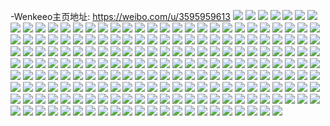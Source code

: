 -Wenkeeo主页地址: https://weibo.com/u/3595959613 
![](https://wx4.sinaimg.cn/mw2000/d655fd3dly1h9evamvogcj21qa1qakjl.jpg) 
![](https://wx4.sinaimg.cn/mw2000/d655fd3dly1h9evap749xj21sc1qfe81.jpg) 
![](https://wx4.sinaimg.cn/mw2000/d655fd3dly1h9evbee1omj20t30t3qf4.jpg) 
![](https://wx4.sinaimg.cn/mw2000/d655fd3dly1h9evipgt6hj21sc1r2u0x.jpg) 
![](https://wx4.sinaimg.cn/mw2000/d655fd3dly1h9bc0h6ogtj22c02c0x6p.jpg) 
![](https://wx4.sinaimg.cn/mw2000/d655fd3dly1h8bfzybletj22c0340npf.jpg) 
![](https://wx4.sinaimg.cn/mw2000/d655fd3dly1h8btdk2297j22c0340e82.jpg) 
![](https://wx4.sinaimg.cn/mw2000/d655fd3dly1h8btdlqc0jj220t2p2qv5.jpg) 
![](https://wx4.sinaimg.cn/mw2000/d655fd3dly1h8btditfg1j22c0340hdu.jpg) 
![](https://wx4.sinaimg.cn/mw2000/d655fd3dly1h6ajk0tq1cj21kw2dcx6p.jpg) 
![](https://wx4.sinaimg.cn/mw2000/d655fd3dly1h6ajk06tk8j22dc1kwb29.jpg) 
![](https://wx4.sinaimg.cn/mw2000/d655fd3dly1h65z690y9hj20n01dsqdy.jpg) 
![](https://wx4.sinaimg.cn/mw2000/d655fd3dly1h65z69dbq0j20n01dsn7b.jpg) 
![](https://wx4.sinaimg.cn/mw2000/d655fd3dly1h5ddr8nutoj221v34r4qr.jpg) 
![](https://wx4.sinaimg.cn/mw2000/d655fd3dly1h2rjujjuncj20u01o0qj4.jpg) 
![](https://wx4.sinaimg.cn/mw2000/d655fd3dly1h2rjukj7auj20u013xtsn.jpg) 
![](https://wx4.sinaimg.cn/mw2000/d655fd3dly1h2rjulcncxj20u01nu4dj.jpg) 
![](https://wx4.sinaimg.cn/mw2000/d655fd3dly1h2rjuiq27yj20u013xafl.jpg) 
![](https://wx4.sinaimg.cn/mw2000/d655fd3dly1h2rjum7qyrj20u012qwt7.jpg) 
![](https://wx4.sinaimg.cn/mw2000/d655fd3dly1h2rjulsdh8j20u01nrdr4.jpg) 
![](https://wx4.sinaimg.cn/mw2000/d655fd3dly1h2cewi3nnej220830cu0z.jpg) 
![](https://wx4.sinaimg.cn/mw2000/d655fd3dly1h2cewn166ej220830cnpf.jpg) 
![](https://wx4.sinaimg.cn/mw2000/d655fd3dly1h2cewq3ba3j220830ckjn.jpg) 
![](https://wx4.sinaimg.cn/mw2000/d655fd3dly1h2cewv8uy3j220830ce84.jpg) 
![](https://wx4.sinaimg.cn/mw2000/d655fd3dly1h1wdn4vc21j23402c0u0y.jpg) 
![](https://wx4.sinaimg.cn/mw2000/d655fd3dly1h17vvlas43j20mu09w0to.jpg) 
![](https://wx4.sinaimg.cn/mw2000/d655fd3dly1h17vvmk2icj20xc2dgb29.jpg) 
![](https://wx4.sinaimg.cn/mw2000/d655fd3dly1h1210obvwxj235s2ofhdu.jpg) 
![](https://wx4.sinaimg.cn/mw2000/d655fd3dly1h1210xzid0j214a14ah52.jpg) 
![](https://wx4.sinaimg.cn/mw2000/d655fd3dly1h1210imt1gj21kw1c8auk.jpg) 
![](https://wx4.sinaimg.cn/mw2000/d655fd3dly1h1210thj3lj21jx2bvu0x.jpg) 
![](https://wx4.sinaimg.cn/mw2000/d655fd3dly1h1210wijnaj21kw11x4qp.jpg) 
![](https://wx4.sinaimg.cn/mw2000/d655fd3dly1h1210pyfcyj20pa0paqbm.jpg) 
![](https://wx4.sinaimg.cn/mw2000/d655fd3dly1h0gj791pkmj223u35skjm.jpg) 
![](https://wx4.sinaimg.cn/mw2000/d655fd3dly1h0gj79gdirj20qw16710t.jpg) 
![](https://wx4.sinaimg.cn/mw2000/d655fd3dly1h07h4yelcoj223i1kmkjl.jpg) 
![](https://wx4.sinaimg.cn/mw2000/d655fd3dly1h07h58obeyj22bz33z7wi.jpg) 
![](https://wx4.sinaimg.cn/mw2000/d655fd3dly1h07h4zwgicj21oi1oihdt.jpg) 
![](https://wx4.sinaimg.cn/mw2000/d655fd3dly1h07h537eivj22ul2607wj.jpg) 
![](https://wx4.sinaimg.cn/mw2000/d655fd3dly1h07h4vy6rbj23402c0u0y.jpg) 
![](https://wx4.sinaimg.cn/mw2000/d655fd3dly1h07h55w6h8j223t23tqv5.jpg) 
![](https://wx4.sinaimg.cn/mw2000/d655fd3dly1h008kpnyjjj21cz1cz7wh.jpg) 
![](https://wx4.sinaimg.cn/mw2000/d655fd3dly1h008kket2fj22c02c0u0x.jpg) 
![](https://wx4.sinaimg.cn/mw2000/d655fd3dly1h008kmy9xmj22oz20qkjn.jpg) 
![](https://wx4.sinaimg.cn/mw2000/d655fd3dly1h008kf9g2gj20ln0sgjza.jpg) 
![](https://wx4.sinaimg.cn/mw2000/d655fd3dly1h008krnfhwj21lw1lwnpd.jpg) 
![](https://wx4.sinaimg.cn/mw2000/d655fd3dly1h008nu8iqwj20mp0mfdkt.jpg) 
![](https://wx4.sinaimg.cn/mw2000/d655fd3dly1gz1p6ms5udj23402c0kjn.jpg) 
![](https://wx4.sinaimg.cn/mw2000/d655fd3dly1gz1p6ogxvwj21sc1sce81.jpg) 
![](https://wx4.sinaimg.cn/mw2000/d655fd3dly1gz1p6q76q9j220i2oo4qq.jpg) 
![](https://wx4.sinaimg.cn/mw2000/d655fd3dly1gz1p6sxa3nj21s02hm7wi.jpg) 
![](https://wx4.sinaimg.cn/mw2000/d655fd3dly1gz1p6r03yyj21kr2ioe81.jpg) 
![](https://wx4.sinaimg.cn/mw2000/d655fd3dly1gz1p6jvcblj20lu0fsn1a.jpg) 
![](https://wx4.sinaimg.cn/mw2000/d655fd3dly1gywyrleilwj21f61f67sj.jpg) 
![](https://wx4.sinaimg.cn/mw2000/d655fd3dly1gywyrnv7e9j21in1in4ox.jpg) 
![](https://wx4.sinaimg.cn/mw2000/d655fd3dly1gywyrmrs5nj21o01o0qu5.jpg) 
![](https://wx4.sinaimg.cn/mw2000/d655fd3dly1gywyrjs0dvj21k01k0b17.jpg) 
![](https://wx4.sinaimg.cn/mw2000/d655fd3dly1gyq6jl01zxj219z12lar4.jpg) 
![](https://wx4.sinaimg.cn/mw2000/d655fd3dly1gyq6jls7oyj21zj1zje6p.jpg) 
![](https://wx4.sinaimg.cn/mw2000/d655fd3dly1gyq6jmhs0vj214l14l13a.jpg) 
![](https://wx4.sinaimg.cn/mw2000/d655fd3dly1gyq6jn1gzij21nl1nlast.jpg) 
![](https://wx4.sinaimg.cn/mw2000/d655fd3dly1gydff02w2oj22xt28f4qq.jpg) 
![](https://wx4.sinaimg.cn/mw2000/d655fd3dly1gydfez6ijtj22ws28mnpe.jpg) 
![](https://wx4.sinaimg.cn/mw2000/d655fd3dly1gydfieeo44j22bw2bwkjm.jpg) 
![](https://wx4.sinaimg.cn/mw2000/d655fd3dly1gzczqgq48mj22c02c0u0x.jpg) 
![](https://wx4.sinaimg.cn/mw2000/d655fd3dly1gxyke2xp5oj22ym25we83.jpg) 
![](https://wx4.sinaimg.cn/mw2000/d655fd3dly1gxykdz7ndpj22c0340x6r.jpg) 
![](https://wx4.sinaimg.cn/mw2000/d655fd3dly1gxykdhdluzj21dz1301j7.jpg) 
![](https://wx4.sinaimg.cn/mw2000/d655fd3dly1gxykdsp3ivj22c02c0npe.jpg) 
![](https://wx4.sinaimg.cn/mw2000/d655fd3dly1gxykft2njmj22c02c0b29.jpg) 
![](https://wx4.sinaimg.cn/mw2000/d655fd3dly1gxykdmhwiej22c02c01kz.jpg) 
![](https://wx4.sinaimg.cn/mw2000/d655fd3dly1gxykfwh48gj23402c04qr.jpg) 
![](https://wx4.sinaimg.cn/mw2000/d655fd3dly1gxykfzj6bpj21jn1jnnpd.jpg) 
![](https://wx4.sinaimg.cn/mw2000/d655fd3dly1gxykg1gk56j21zi1zi1ky.jpg) 
![](https://wx4.sinaimg.cn/mw2000/d655fd3dly1gxrkpu14grj228k27ye82.jpg) 
![](https://wx4.sinaimg.cn/mw2000/d655fd3dly1gxeuk1334oj22c02c0hdu.jpg) 
![](https://wx4.sinaimg.cn/mw2000/d655fd3dly1gxeqgjzwl7j20u00u0tf2.jpg) 
![](https://wx4.sinaimg.cn/mw2000/d655fd3dly1gxeqgjdllmj21yk1yk4qp.jpg) 
![](https://wx4.sinaimg.cn/mw2000/d655fd3dly1gxeqgku67aj22c02c0kjl.jpg) 
![](https://wx4.sinaimg.cn/mw2000/d655fd3dly1gxeqgsnmwsj22c02c0x4c.jpg) 
![](https://wx4.sinaimg.cn/mw2000/d655fd3dly1gxeqifxdomj23402c0kjm.jpg) 
![](https://wx4.sinaimg.cn/mw2000/d655fd3dly1gxeqih4x0cj22c02c01jv.jpg) 
![](https://wx4.sinaimg.cn/mw2000/d655fd3dly1gwibsbg2htj23b426mkjm.jpg) 
![](https://wx4.sinaimg.cn/mw2000/d655fd3dly1gwgovjf5ykj21o01o01i3.jpg) 
![](https://wx4.sinaimg.cn/mw2000/d655fd3dly1gwgojvdhe4j22x227pb2a.jpg) 
![](https://wx4.sinaimg.cn/mw2000/d655fd3dly1gwgok5g55nj21tw26kqqz.jpg) 
![](https://wx4.sinaimg.cn/mw2000/d655fd3dly1gwgojwiziwj21dy1dy7mx.jpg) 
![](https://wx4.sinaimg.cn/mw2000/d655fd3dly1gwgpmbb3c3j22c02c01ky.jpg) 
![](https://wx4.sinaimg.cn/mw2000/d655fd3dly1gwgok4mkv4j21et1etwus.jpg) 
![](https://wx4.sinaimg.cn/mw2000/d655fd3dly1gwgok2rfl3j23402c04qt.jpg) 
![](https://wx4.sinaimg.cn/mw2000/d655fd3dly1gwgovh4fppj21e01e07wh.jpg) 
![](https://wx4.sinaimg.cn/mw2000/d655fd3dly1gwgojzin82j23402c07wj.jpg) 
![](https://wx4.sinaimg.cn/mw2000/d655fd3dly1gw6rn6601uj235s23k1ky.jpg) 
![](https://wx4.sinaimg.cn/mw2000/d655fd3dly1gw6rnaqkvvj235s23k4qq.jpg) 
![](https://wx4.sinaimg.cn/mw2000/d655fd3dly1gw6rn7drdvj22bc334qv5.jpg) 
![](https://wx4.sinaimg.cn/mw2000/d655fd3dly1gw6rnrjvcfj22c02c0hdt.jpg) 
![](https://wx4.sinaimg.cn/mw2000/d655fd3dly1gw6rnhr7kvj23b4274qv6.jpg) 
![](https://wx4.sinaimg.cn/mw2000/d655fd3dly1gw6rnd0szqj23402c0x6p.jpg) 
![](https://wx4.sinaimg.cn/mw2000/d655fd3dly1gw6rndxa8mj21vj1vje5x.jpg) 
![](https://wx4.sinaimg.cn/mw2000/d655fd3dly1gw6rnf5fksj22c0340hdt.jpg) 
![](https://wx4.sinaimg.cn/mw2000/d655fd3dly1gw6rn3cdapj228120xb29.jpg) 
![](https://wx4.sinaimg.cn/mw2000/d655fd3dly1gw6rnjr5orj23b4274x6p.jpg) 
![](https://wx4.sinaimg.cn/mw2000/d655fd3dly1gw6rno2nxjj23402c04qt.jpg) 
![](https://wx4.sinaimg.cn/mw2000/d655fd3dly1gw6rnlhtxsj23b4274x6p.jpg) 
![](https://wx4.sinaimg.cn/mw2000/d655fd3dly1gw6rnvi0yij22p313tkjl.jpg) 
![](https://wx4.sinaimg.cn/mw2000/d655fd3dly1gw6rnqf91vj23b4274u0x.jpg) 
![](https://wx4.sinaimg.cn/mw2000/d655fd3dly1gw6rntmxlxj22c02c0e82.jpg) 
![](https://wx4.sinaimg.cn/mw2000/d655fd3dly1gw2buqn0z8j21km1kmqkp.jpg) 
![](https://wx4.sinaimg.cn/mw2000/d655fd3dly1gvyvr9ygw1j222o2ukkjm.jpg) 
![](https://wx4.sinaimg.cn/mw2000/d655fd3dly1gvyvrfu7f9j23402c0e82.jpg) 
![](https://wx4.sinaimg.cn/mw2000/d655fd3dly1gvyvr5qvrxj22qt1yke83.jpg) 
![](https://wx4.sinaimg.cn/mw2000/d655fd3dly1gvyvqjm41aj22241w0e82.jpg) 
![](https://wx4.sinaimg.cn/mw2000/d655fd3dly1gvyvrdnj31j23402c0x6p.jpg) 
![](https://wx4.sinaimg.cn/mw2000/d655fd3dly1gvyvrbvwdwj22c03407wj.jpg) 
![](https://wx4.sinaimg.cn/mw2000/003VmhmBly1gvdy266ybej61zf1zfqv502.jpg) 
![](https://wx4.sinaimg.cn/mw2000/d655fd3dly1gunft9zmmij21ra1ran7a.jpg) 
![](https://wx4.sinaimg.cn/mw2000/003VmhmBly1gunftfk04qj61930vimyf02.jpg) 
![](https://wx4.sinaimg.cn/mw2000/d655fd3dly1gunftaq8rlj21s71s70uj.jpg) 
![](https://wx4.sinaimg.cn/mw2000/003VmhmBly1gul2pp2epcj627o27okjl02.jpg) 
![](https://wx4.sinaimg.cn/mw2000/003VmhmBly1gul2pxxk4fj633y29o4qq02.jpg) 
![](https://wx4.sinaimg.cn/mw2000/003VmhmBly1gul2pspuijj62c02c0npd02.jpg) 
![](https://wx4.sinaimg.cn/mw2000/003VmhmBly1gul2pzm53fj63402c07wi02.jpg) 
![](https://wx4.sinaimg.cn/mw2000/d655fd3dly1gul2ptuj7cj220i2o1hdt.jpg) 
![](https://wx4.sinaimg.cn/mw2000/d655fd3dly1gul2q166r7j23402c0kjm.jpg) 
![](https://wx4.sinaimg.cn/mw2000/003VmhmBly1gul2rv6ssxj62c02c04qq02.jpg) 
![](https://wx4.sinaimg.cn/mw2000/003VmhmBly1gul2pw3848j63402c0e8202.jpg) 
![](https://wx4.sinaimg.cn/mw2000/003VmhmBly1gul2pnbur7j61pc1pc1kx02.jpg) 
![](https://wx4.sinaimg.cn/mw2000/003VmhmBly1gubwgs6vhzj63402c07wi02.jpg) 
![](https://wx4.sinaimg.cn/mw2000/003VmhmBly1gua3aiit1gj60o60o6n4u02.jpg) 
![](https://wx4.sinaimg.cn/mw2000/003VmhmBly1gtxociso26j61o01o07wh02.jpg) 
![](https://wx4.sinaimg.cn/mw2000/003VmhmBly1gtvjcc6mv2j61uu11laq202.jpg) 
![](https://wx4.sinaimg.cn/mw2000/003VmhmBly1gtvjcdiq3wj61ot0y7tne02.jpg) 
![](https://wx4.sinaimg.cn/mw2000/d655fd3dly1gt4wip087dj21ne1zz4qp.jpg) 
![](https://wx4.sinaimg.cn/mw2000/003VmhmBly1gt4wiqbm1zj62c02c07wi02.jpg) 
![](https://wx4.sinaimg.cn/mw2000/d655fd3dly1gt4wiszi6aj22c02ts1ky.jpg) 
![](https://wx4.sinaimg.cn/mw2000/d655fd3dly1gt4witm8eqj20sg0sgjz7.jpg) 
![](https://wx4.sinaimg.cn/mw2000/003VmhmBly1gt4wk8k9tkj60u00u011602.jpg) 
![](https://wx4.sinaimg.cn/mw2000/d655fd3dly1gt4winohujj20sg0sg7c2.jpg) 
![](https://wx4.sinaimg.cn/mw2000/d655fd3dly1gt0c6px6nzj21j81j8noq.jpg) 
![](https://wx4.sinaimg.cn/mw2000/d655fd3dly1gt0c6r4tt7j222f22fkjl.jpg) 
![](https://wx4.sinaimg.cn/mw2000/d655fd3dly1gs2k2logf2j22c02c0e81.jpg) 
![](https://wx4.sinaimg.cn/mw2000/d655fd3dly1gqw0yhj49jj23402c01kx.jpg) 
![](https://wx4.sinaimg.cn/mw2000/d655fd3dly1gqw0ydolonj23402c0e81.jpg) 
![](https://wx4.sinaimg.cn/mw2000/d655fd3dly1gqw0yloormj22c01sknli.jpg) 
![](https://wx4.sinaimg.cn/mw2000/d655fd3dly1gqw0yy7us3j23402c0hdt.jpg) 
![](https://wx4.sinaimg.cn/mw2000/d655fd3dly1gp93su52wjj20n02k07po.jpg) 
![](https://wx4.sinaimg.cn/mw2000/d655fd3dly1gp93sw8ld6j20u050ihdt.jpg) 
![](https://wx4.sinaimg.cn/mw2000/d655fd3dly1gp93sy1z8kj20u04isx6p.jpg) 
![](https://wx4.sinaimg.cn/mw2000/d655fd3dly1gp93sx76a6j228v28v7wh.jpg) 
![](https://wx4.sinaimg.cn/mw2000/d655fd3dly1gp93svdc01j20u066j4qq.jpg) 
![](https://wx4.sinaimg.cn/mw2000/d655fd3dly1gp93syybwmj21w11w1hdb.jpg) 
![](https://wx4.sinaimg.cn/mw2000/d655fd3dly1gp7ni9qiprj20u00u0wnx.jpg) 
![](https://wx4.sinaimg.cn/mw2000/d655fd3dly1gnlotezfqbj21fe25saxk.jpg) 
![](https://wx4.sinaimg.cn/mw2000/d655fd3dly1gnlotga7u3j21l825sx6p.jpg) 
![](https://wx4.sinaimg.cn/mw2000/d655fd3dly1gnlotgzlfzj21ma26w4qq.jpg) 
![](https://wx4.sinaimg.cn/mw2000/d655fd3dly1gnvax65ddkj21o01o07kd.jpg) 
![](https://wx4.sinaimg.cn/mw2000/d655fd3dly1gnlotfjvltj21mc25skjl.jpg) 
![](https://wx4.sinaimg.cn/mw2000/d655fd3dly1gnlothr528j21o01o0h17.jpg) 
![](https://wx4.sinaimg.cn/mw2000/d655fd3dly1gng361eo12j22c02c0npd.jpg) 
![](https://wx4.sinaimg.cn/mw2000/d655fd3dly1gm7isamebwj228r20tkjl.jpg) 
![](https://wx4.sinaimg.cn/mw2000/d655fd3dly1gm0ennrjaoj22c03407wi.jpg) 
![](https://wx4.sinaimg.cn/mw2000/d655fd3dly1go9423x6qhj20u01407f5.jpg) 
![](https://wx4.sinaimg.cn/mw2000/d655fd3dly1gm0enrqmgfj22c03407wi.jpg) 
![](https://wx4.sinaimg.cn/mw2000/d655fd3dly1glcppl24hwj222o340kjo.jpg) 
![](https://wx4.sinaimg.cn/mw2000/d655fd3dly1gkc5s5xi0vj22ba332kjl.jpg) 
![](https://wx4.sinaimg.cn/mw2000/d655fd3dly1gkc5s9hlq1j22c0340kjl.jpg) 
![](https://wx4.sinaimg.cn/mw2000/d655fd3dly1gjud8x2hiuj21kw16oe82.jpg) 
![](https://wx4.sinaimg.cn/mw2000/d655fd3dly1gjud962issj216q16qhdt.jpg) 
![](https://wx4.sinaimg.cn/mw2000/d655fd3dly1gjud8yjn3pj21kw16oe82.jpg) 
![](https://wx4.sinaimg.cn/mw2000/d655fd3dly1gjud9279vfj21eu1euhdu.jpg) 
![](https://wx4.sinaimg.cn/mw2000/d655fd3dly1gjud951qy7j216q16qqv5.jpg) 
![](https://wx4.sinaimg.cn/mw2000/d655fd3dly1gjud93eqzsj216n16ox6p.jpg) 
![](https://wx4.sinaimg.cn/mw2000/d655fd3dly1gdebjtnfrrj20u01240zc.jpg) 
![](https://wx4.sinaimg.cn/mw2000/d655fd3dly1gdebjuhe94j20u01ms7bu.jpg) 
![](https://wx4.sinaimg.cn/mw2000/d655fd3dly1gdebjwmyttj20u011ktea.jpg) 
![](https://wx4.sinaimg.cn/mw2000/d655fd3dly1gdebjv1ztuj20u01tcaio.jpg) 
![](https://wx4.sinaimg.cn/mw2000/d655fd3dly1gdebjvr058j20u022jdqs.jpg) 
![](https://wx4.sinaimg.cn/mw2000/d655fd3dly1gdebjw5o9cj20u0115430.jpg) 
![](https://wx4.sinaimg.cn/mw2000/d655fd3dly1gd5ac2sbzgj20u00u0tf6.jpg) 
![](https://wx4.sinaimg.cn/mw2000/d655fd3dly1gd5ac0qjzmj20u00u0n37.jpg) 
![](https://wx4.sinaimg.cn/mw2000/d655fd3dly1gcmj3vyxawj20u10u00ws.jpg) 
![](https://wx4.sinaimg.cn/mw2000/d655fd3dly1gcmj3wdjt5j20u00u0dkp.jpg) 
![](https://wx4.sinaimg.cn/mw2000/d655fd3dly1gc32cjcpkyj22c01k0u0x.jpg) 
![](https://wx4.sinaimg.cn/mw2000/d655fd3dly1gc32ck2r7ij23402c0e81.jpg) 
![](https://wx4.sinaimg.cn/mw2000/d655fd3dly1gc32ckrfuhj21400u04qp.jpg) 
![](https://wx4.sinaimg.cn/mw2000/d655fd3dly1gbxbs9a7xzj20qo0x3myr.jpg) 
![](https://wx4.sinaimg.cn/mw2000/d655fd3dly1gbxbs9nf3aj20qo0ew0u5.jpg) 
![](https://wx4.sinaimg.cn/mw2000/d655fd3dly1gaticlnhsqj20u0140gn4.jpg) 
![](https://wx4.sinaimg.cn/mw2000/d655fd3dly1gaticmongsj20u00u045w.jpg) 
![](https://wx4.sinaimg.cn/mw2000/d655fd3dly1gao6cydkdlj21410u0gpv.jpg) 
![](https://wx4.sinaimg.cn/mw2000/d655fd3dly1gao6cx26ecj20u00u0tbl.jpg) 
![](https://wx4.sinaimg.cn/mw2000/d655fd3dly1gaeqxaiivdj21f80u0dm6.jpg) 
![](https://wx4.sinaimg.cn/mw2000/d655fd3dly1gaeqx7c8q1j20u00u00w8.jpg) 
![](https://wx4.sinaimg.cn/mw2000/d655fd3dly1gaeqty5r4uj20u00u0whk.jpg) 
![](https://wx4.sinaimg.cn/mw2000/d655fd3dly1gaeqtvpoppj21530u0gs5.jpg) 
![](https://wx4.sinaimg.cn/mw2000/d655fd3dly1ga81hs3whyj21kv23tu0x.jpg) 
![](https://wx4.sinaimg.cn/mw2000/d655fd3dly1ga81hwq5trj22ax33y1l0.jpg) 
![](https://wx4.sinaimg.cn/mw2000/d655fd3dly1ga81htl28kj21lw256x6p.jpg) 
![](https://wx4.sinaimg.cn/mw2000/d655fd3dly1ga81hzjt6rj228v33y1l0.jpg) 
![](https://wx4.sinaimg.cn/mw2000/d655fd3dly1ga81hqobg6j22o02o0qv6.jpg) 
![](https://wx4.sinaimg.cn/mw2000/d655fd3dly1ga81i2mywkj22c03404qs.jpg) 
![](https://wx4.sinaimg.cn/mw2000/d655fd3dly1g8brfj11u2j215o6go7wl.jpg) 
![](https://wx4.sinaimg.cn/mw2000/d655fd3dly1g8brflns17j21hc1hc7wi.jpg) 
![](https://wx4.sinaimg.cn/mw2000/d655fd3dly1gk1hq9rq10j21o01o0nly.jpg) 
